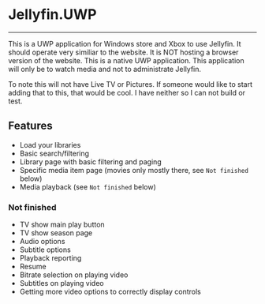 # Jellyfin.UWP
----------------------------

This is a UWP application for Windows store and Xbox to use Jellyfin. It should operate very similiar to the website. It is NOT hosting a browser version of the website. This is a native UWP application. This application will only be to watch media and not to administrate Jellyfin.

To note this will not have Live TV or Pictures. If someone would like to start adding that to this, that would be cool. I have neither so I can not build or test.

## Features
* Load your libraries
* Basic search/filtering
* Library page with basic filtering and paging
* Specific media item page (movies only mostly there, see `Not finished` below)
* Media playback (see `Not finished` below)

### Not finished

* TV show main play button
* TV show season page
* Audio options
* Subtitle options
* Playback reporting
* Resume
* Bitrate selection on playing video
* Subtitles on playing video
* Getting more video options to correctly display controls
